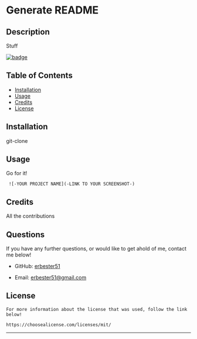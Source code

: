 # Generate README

  ## Description
  
  Stuff
  
  [![badge](https://img.shields.io/badge/License-mit-red)](https://choosealicense.com/licenses/mit/)

  ## Table of Contents 
  
  - [Installation](#installation)
  - [Usage](#usage)
  - [Credits](#credits)
  - [License](#license)
  
  ## Installation
  
  git-clone
  
  ## Usage
  
  Go for it!
  
     ![-YOUR PROJECT NAME](-LINK TO YOUR SCREENSHOT-)
  
  ## Credits
  
  All the contributions
  
  ## Questions
  
  If you have any further questions, or would like to get ahold of me, contact me below!
  
  * GitHub: [erbester51](https://github.com/erbester51)
  
  * Email: erbester51@gmail.com
  
  ## License
  
    For more information about the license that was used, follow the link below!

    https://choosealicense.com/licenses/mit/
  ---
  